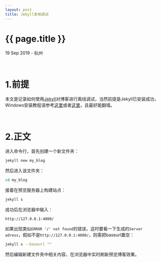```yaml
---
layout: post
title: Jekyll本地调试
---
```


{{ page.title }}
================

<p class="meta">19 Sep 2019 - 杭州</p>

<br/>

# 1.前提

本文是记录如何使用[Jekyll](https://jekyllcn.com/)对博客进行离线调试，当然前提是Jekyll已安装成功，
Windows安装教程请参考[这里](http://jekyll-windows.juthilo.com/)或者[这里](https://www.jianshu.com/p/310d796cf5f3)，且最好能翻墙。

<br/>

# 2.正文

进入命令行，首先创建一个新文件夹：

```bash
jekyll new my_blog
```

然后进入该文件夹：

```bash
cd my_blog
```

接着在预览服务器上构建站点：

```bash
jekyll s
```

成功后在浏览器中输入：

```
http://127.0.0.1:4000/
```

如果出现类似`ERROR '/' not found`的错误，这时要看一下生成的`Server adress`，假如不是`http://127.0.0.1:4000/`，则需把baseurl置空：

```bash
jekyll s --baseurl ""
```

然后编辑新建文件夹中相关内容，在浏览器中实时刷新预览博客效果。

<br/>